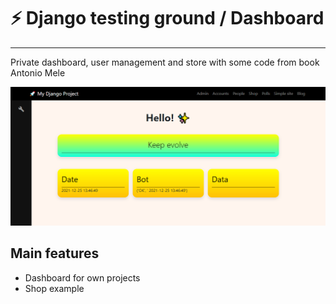 #  ⚡ Django testing ground / Dashboard

---
Private dashboard, user management and store with some code from book Antonio Mele

![img](md_images/md_img.png)

##  Main features
* Dashboard for own projects
* Shop example